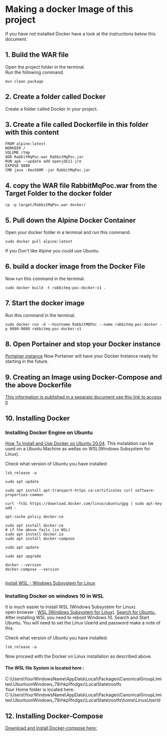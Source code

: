 # Making a docker Image of this project
If you have not installed Docker have a look at the instructions below this document.

## 1. Build the WAR file
Open the project folder in the terminal.   
Run the following command.   
```
mvn clean package
```
## 2. Create a folder called Docker
Create a folder called Docker in your project.   

## 3. Create a file called  Dockerfile in this folder with this content

```
FROM alpine:latest
WORKDIR /
VOLUME /tmp
ADD RabbitMqPoc.war RabbitMqPoc.jar
RUN apk --update add openjdk11-jre
EXPOSE 9080
CMD java -Xmx500M -jar RabbitMqPoc.jar
```
## 4. copy the WAR file RabbitMqPoc.war from the Target Folder to the docker folder
```
cp -p target/RabbitMqPoc.war docker/
```

## 5. Pull down the Alpine Docker Container
Open your docker folder in a terminal and run this command.   

```
sudo docker pull alpine:latest

```
If you Don't like Alpine you could use Ubuntu.   

## 6. build a docker image from the Docker File
Now run this command in the terminal.   
```
sudo docker build -t rabbitmq-poc-docker:v1 .

```

## 7. Start the docker image 
Run this command in the terminal.   
```
sudo docker run -d --hostname RabbitMQPoc --name rabbitmq-poc-docker -p 9080:9080 rabbitmq-poc-docker:v1

```
## 8. Open Portainer and stop your Docker instance
[Portainer instance](http://localhost:9000/)
Now Portainer will have your Docker Instance ready for starting in the future.   

## 9. Creating an Image using Docker-Compose and the above Dockerfile
[This information is published in a separate document use this link to access it](https://github.com/nic0michael/RabbitMQProducerMicroservice/blob/master/%20Creating%20an%20Image%20using%20Docker-Compose%20and%20a%20Dockerfile.md)

## 10. Installing Docker

### Installing Docker Engine on Ubuntu
[How To Install and Use Docker on Ubuntu 20.04](https://www.digitalocean.com/community/tutorials/how-to-install-and-use-docker-on-ubuntu-20-04). 
This instalation can be used on a Ubuntu Machine as wellas on WSL(Windows Subsystem for Linux). 

Check what version of Ubuntu you have installed: 
```
lsb_release -a
```

```
sudo apt update

sudo apt install apt-transport-https ca-certificates curl software-properties-common

curl -fsSL https://download.docker.com/linux/ubuntu/gpg | sudo apt-key add -

apt-cache policy docker-ce

sudo apt install docker-ce
# if the above fails (in WSL)
sudo apt install docker.io
sudo apt install docker-compose

sudo apt update

sudo apt upgrade

docker --version
docker-compose --version
 
```

[Install WSL - Windows Subsystem for Linux](https://docs.microsoft.com/en-us/windows/wsl/install)

###  Installing Docker on windows 10 in WSL
It is much easier to install WSL (Windows Subsystem for Linux).   
open browser : [WSL (Windows Subsystem for Linux)](https://www.microsoft.com/en-za/windows/windows-10-apps). 
[Search for Ubuntu ](https://www.microsoft.com/en-za/p/ubuntu/9nblggh4msv6?activetab=pivot:overviewtab). 
After installing WSL you need to reboot Windows 10. 
Search and Start Ubuntu. 
You will need to set the Linux UserId and password make a note of this. 

Check what version of Ubuntu you have installed:
```
lsb_release -a
```
Now proceed with the Docker on Linux installation as described above. 

#### The WSL file System is located here :
C:\Users\YourWindowsName\AppData\Local\Packages\CanonicalGroupLimited.UbuntuonWindows_79rhkp1fndgsc\LocalState\rootfs  
Your Home folder is located here: 
C:\Users\YourWindowsName\AppData\Local\Packages\CanonicalGroupLimited.UbuntuonWindows_79rhkp1fndgsc\LocalState\rootfs\home\LinuxUserId  



## 12. Installing Docker-Compose
[Download and Install Docker-compose here:](https://github.com/docker/compose/releases/)


